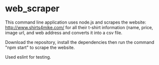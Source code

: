 # web_scraper

This command line application uses node.js and scrapes the website: http://www.shirts4mike.com/ for all their t-shirt information (name, price, image url, and web address and converts it into a csv file.

Download the repository, install the dependencies then run the command "npm start" to scrape the website.

Used eslint for testing.
